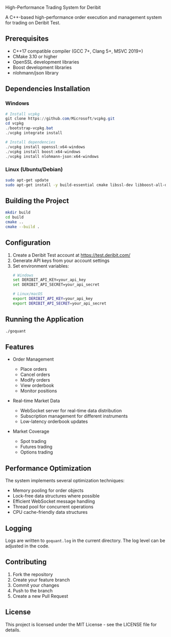High-Performance Trading System for Deribit

A C++-based high-performance order execution and management system for trading on Deribit Test.

## Prerequisites

- C++17 compatible compiler (GCC 7+, Clang 5+, MSVC 2019+)
- CMake 3.10 or higher
- OpenSSL development libraries
- Boost development libraries
- nlohmann/json library

## Dependencies Installation

### Windows
```powershell
# Install vcpkg
git clone https://github.com/Microsoft/vcpkg.git
cd vcpkg
./bootstrap-vcpkg.bat
./vcpkg integrate install

# Install dependencies
./vcpkg install openssl:x64-windows
./vcpkg install boost:x64-windows
./vcpkg install nlohmann-json:x64-windows
```

### Linux (Ubuntu/Debian)
```bash
sudo apt-get update
sudo apt-get install -y build-essential cmake libssl-dev libboost-all-dev nlohmann-json3-dev
```

## Building the Project

```bash
mkdir build
cd build
cmake ..
cmake --build .
```

## Configuration

1. Create a Deribit Test account at https://test.deribit.com/
2. Generate API keys from your account settings
3. Set environment variables:
   ```bash
   # Windows
   set DERIBIT_API_KEY=your_api_key
   set DERIBIT_API_SECRET=your_api_secret

   # Linux/macOS
   export DERIBIT_API_KEY=your_api_key
   export DERIBIT_API_SECRET=your_api_secret
   ```

## Running the Application

```bash
./goquant
```

## Features

- Order Management
  - Place orders
  - Cancel orders
  - Modify orders
  - View orderbook
  - Monitor positions

- Real-time Market Data
  - WebSocket server for real-time data distribution
  - Subscription management for different instruments
  - Low-latency orderbook updates

- Market Coverage
  - Spot trading
  - Futures trading
  - Options trading

## Performance Optimization

The system implements several optimization techniques:
- Memory pooling for order objects
- Lock-free data structures where possible
- Efficient WebSocket message handling
- Thread pool for concurrent operations
- CPU cache-friendly data structures

## Logging

Logs are written to `goquant.log` in the current directory. The log level can be adjusted in the code.

## Contributing

1. Fork the repository
2. Create your feature branch
3. Commit your changes
4. Push to the branch
5. Create a new Pull Request

## License

This project is licensed under the MIT License - see the LICENSE file for details. 
